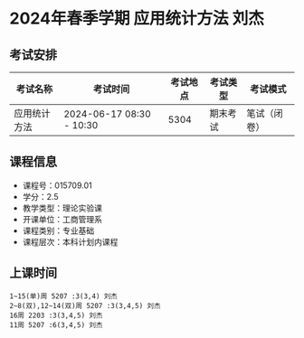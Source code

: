 # 2024年春季学期 应用统计方法 刘杰




## 考试安排

| 考试名称 | 考试时间 | 考试地点 | 考试类型 | 考试模式 |
| -------- | -------- | -------- | -------- | -------- |
| 应用统计方法 | 2024-06-17 08:30 - 10:30 | 5304 | 期末考试 | 笔试（闭卷） |





## 课程信息

- 课程号：015709.01
- 学分：2.5
- 教学类型：理论实验课
- 开课单位：工商管理系
- 课程类别：专业基础
- 课程层次：本科计划内课程

## 上课时间

```
1~15(单)周 5207 :3(3,4) 刘杰
2~8(双),12~14(双)周 5207 :3(3,4,5) 刘杰
16周 2203 :3(3,4,5) 刘杰
11周 5207 :6(3,4,5) 刘杰
```

